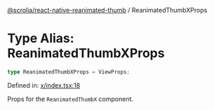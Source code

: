 [@scrolia/react-native-reanimated-thumb](../README.md) / ReanimatedThumbXProps

# Type Alias: ReanimatedThumbXProps

```ts
type ReanimatedThumbXProps = ViewProps;
```

Defined in: [x/index.tsx:18](https://github.com/scrolia/react-native/blob/857962ebd68db30fb8868d423777bb744b95b578/packages/react-native-reanimated-thumb/src/thumb/x/index.tsx#L18)

Props for the `ReanimatedThumbX` component.
